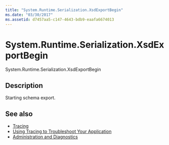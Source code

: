 ```yaml
---
title: "System.Runtime.Serialization.XsdExportBegin"
ms.date: "03/30/2017"
ms.assetid: d7457aa5-c147-4643-bdb9-eaafa6674013
---
```

# System.Runtime.Serialization.XsdExportBegin
System.Runtime.Serialization.XsdExportBegin  
  
## Description  
 Starting schema export.  
  
## See also

- [Tracing](../../../../../docs/framework/wcf/diagnostics/tracing/index.md)
- [Using Tracing to Troubleshoot Your Application](../../../../../docs/framework/wcf/diagnostics/tracing/using-tracing-to-troubleshoot-your-application.md)
- [Administration and Diagnostics](../../../../../docs/framework/wcf/diagnostics/index.md)
